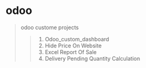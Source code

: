 # odoo
> odoo custome projects
>> 1. Odoo_custom_dashboard
>> 2. Hide Price On Website
>> 3. Excel Report Of Sale
>> 4. Delivery Pending Quantity Calculation
